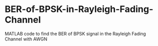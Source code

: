 # BER-of-BPSK-in-Rayleigh-Fading-Channel
MATLAB code to find the BER of BPSK signal in the Rayleigh Fading Channel with AWGN

